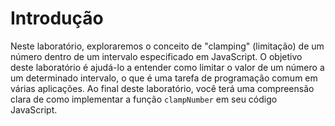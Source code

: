 # Introdução

Neste laboratório, exploraremos o conceito de "clamping" (limitação) de um número dentro de um intervalo especificado em JavaScript. O objetivo deste laboratório é ajudá-lo a entender como limitar o valor de um número a um determinado intervalo, o que é uma tarefa de programação comum em várias aplicações. Ao final deste laboratório, você terá uma compreensão clara de como implementar a função `clampNumber` em seu código JavaScript.
